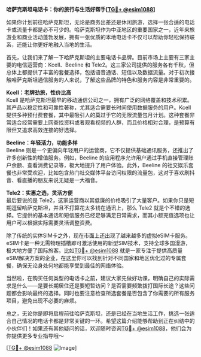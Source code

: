 **哈萨克斯坦电话卡：你的旅行与生活好帮手[[TG💪+ @esim1088](https://t.me/s/esim1088)]**

如果你计划前往哈萨克斯坦，无论是商务出差还是休闲旅游，选择一张合适的电话卡或流量卡都是必不可少的。哈萨克斯坦作为中亚地区的重要国家之一，近年来旅游业和商业活动蓬勃发展，拥有一张优质的本地电话卡不仅可以帮助你轻松保持联系，还能让你更好地融入当地的生活。

首先，让我们来了解一下哈萨克斯坦的主要电话卡品牌。目前市场上主要有三家主要的电信运营商：Kcell、Beeline 和 Tele2。这三家公司提供的服务各有千秋，但总体上都提供了丰富的套餐选择，包括语音通话、短信以及数据流量。对于初次接触哈萨克斯坦通信服务的人来说，了解这些品牌的特色和服务内容是非常重要的。

**Kcell：老牌劲旅，性价比高**  
Kcell 是哈萨克斯坦最早的移动通信公司之一，拥有广泛的网络覆盖和技术积累。其产品以稳定性和可靠性著称，尤其适合需要长时间使用数据服务的用户。Kcell 提供多种预付费套餐，其中最吸引人的莫过于它的无限流量包月计划。这种套餐非常适合经常需要上网查找资料或者观看视频的人群，而且价格相对合理，是预算有限但又追求高效连接的好选择。

**Beeline：年轻活力，功能多样**  
Beeline 则是一个更偏向年轻用户的运营商，它不仅提供基础通讯服务，还推出了许多创新性的增值服务。例如，Beeline 的应用程序允许用户通过手机直接管理账户余额、查看消费记录等，极大地提升了用户体验。此外，Beeline 的社交娱乐套餐也非常受欢迎，比如包含热门社交媒体平台访问权限的流量包，这对于喜欢刷抖音、看直播的朋友来说无疑是一大福音。

**Tele2：实惠之选，灵活方便**  
最后要说的是 Tele2，这家运营商以其低廉的价格吸引了大量客户。如果你只是短期逗留哈萨克斯坦，并且不打算花太多钱在通讯上，那么 Tele2 就是个不错的选择。它提供的基本通话和短信服务已经足够满足日常需求，而其小额充值选项也让用户可以根据实际需要灵活调整资费。

除了传统的实体SIM卡之外，现在市面上还出现了越来越多的虚拟eSIM卡服务。eSIM卡是一种无需物理插槽即可激活使用的新型SIM技术，支持全球多国漫游，极大地方便了国际旅客。比如[TG💪+ @esim1088](https://t.me/s/esim1088) 就是一家专注于提供高质量eSIM解决方案的企业，在这里你可以找到针对不同国家和地区优化过的专属套餐，确保无论身处何地都能享受到最佳的网络体验。

当然啦，在购买任何类型的电话卡之前，建议大家先做好功课，明确自己的实际需求是什么——是要长期居住还是要短暂访问？是否需要频繁拨打国际长途？这些问题都会影响最终的选择。同时也要注意检查所选套餐是否包含了你需要的所有服务项目，避免出现不必要的麻烦。

总之，无论你是即将启程前往哈萨克斯坦，还是已经在当地生活工作，挑选一张适合自己情况的电话卡都是非常关键的一环。希望这篇介绍能够帮助到正在纠结中的小伙伴们！如果还有其他疑问的话，欢迎随时咨询[TG💪+ @esim1088](https://t.me/s/esim1088)，他们会为你提供更多专业指导哦～  

[[TG💪+ @esim1088](https://t.me/s/esim1088) ![Image](https://i.postimg.cc/4NQfJmqS/Snipaste-2025-05-13-00-14-12.png)]